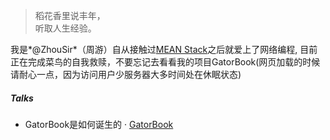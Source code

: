 > 稻花香里说丰年，  
> 听取人生经验。

我是*@ZhouSir*（周游）自从接触过[MEAN Stack](https://en.wikipedia.org/wiki/MEAN_(software_bundle))之后就爱上了网络编程, 目前正在完成菜鸟的自我救赎，不要忘记去看看我的项目GatorBook(网页加载的时候请耐心一点，因为访问用户少服务器大多时间处在休眠状态)

##### Talks

- GatorBook是如何诞生的 · [GatorBook](http://gatorbook.herokuapp.com/)

<!-- [1]: //huangxuan.me/2015/07/09/js-module-7day/
[2]: //huangxuan.me/2015/12/28/css-sucks-2015/
[3]: //huangxuan.me/2016/06/05/pwa-in-my-pov/
[4]: //huangxuan.me/2016/10/20/pwa-qcon2016/
[5]: //huangxuan.me/2016/11/20/sw-101-gdgdf/
[6]: https://yanshuo.io/assets/player/?deck=58ac8598b123db0067292f92 "PWA Rehashing"
[7]: https://yanshuo.io/assets/player/?deck=593ad6fbfe88c2006a0a0d6d "The State of PWA"
[8]: https://yanshuo.io/assets/player/?deck=594d673d570c357d0698a950 "Building PWA"
[9]: //huangxuan.me/jsconfcn2017/ -->
